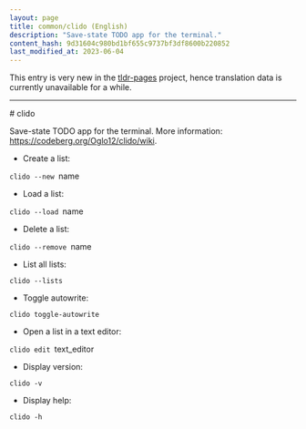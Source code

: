 ```yaml
---
layout: page
title: common/clido (English)
description: "Save-state TODO app for the terminal."
content_hash: 9d31604c980bd1bf655c9737bf3df8600b220852
last_modified_at: 2023-06-04
---
```


This entry is very new in the [tldr-pages](https://github.com/tldr-pages/tldr) project, hence translation data is currently unavailable for a while.

<hr># clido

Save-state TODO app for the terminal.
More information: <https://codeberg.org/Oglo12/clido/wiki>.

- Create a list:

`clido --new `<span class="tldr-var badge badge-pill bg-dark-lm bg-white-dm text-white-lm text-dark-dm font-weight-bold">name</span>

- Load a list:

`clido --load `<span class="tldr-var badge badge-pill bg-dark-lm bg-white-dm text-white-lm text-dark-dm font-weight-bold">name</span>

- Delete a list:

`clido --remove `<span class="tldr-var badge badge-pill bg-dark-lm bg-white-dm text-white-lm text-dark-dm font-weight-bold">name</span>

- List all lists:

`clido --lists`

- Toggle autowrite:

`clido toggle-autowrite`

- Open a list in a text editor:

`clido edit `<span class="tldr-var badge badge-pill bg-dark-lm bg-white-dm text-white-lm text-dark-dm font-weight-bold">text_editor</span>

- Display version:

`clido -v`

- Display help:

`clido -h`
